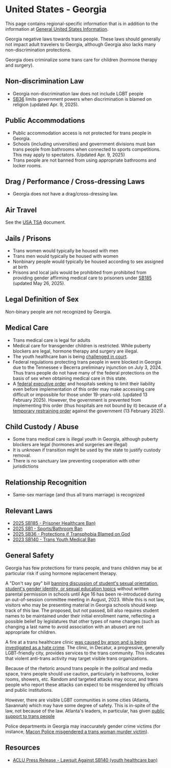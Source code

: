 # United States - Georgia

This page contains regional-specific information that is in addition to
the information at [General United States
Information](notes/usa-general.md).

Georgia negative laws towards trans people. These laws should generally
not impact adult travelers to Georgia, although Georgia also lacks many
non-discrimination protections.

Georgia does criminalize some trans care for children (hormone therapy
and surgery).

## Non-discrimination Law

 * Georgia non-discrimination law does not include LGBT people
 * [SB36](https://legiscan.com/GA/text/SB36/2025) limits government powers
   when discrimination is blamed on religion (updated Apr. 9, 2025).

## Public Accommodations

 * Public accommodation access is not protected for trans people in Georgia.
 * Schools (including universities) and government divisions must ban trans
   people from bathrooms when connected to sports competitions. This may apply
   to spectators. (Updated Apr. 9, 2025)
 * Trans people are not banned from using appropriate bathrooms and locker
   rooms.

## Drag / Performance / Cross-dressing Laws

 * Georgia does not have a drag/cross-dressing law.

## Air Travel

See the [USA TSA](notes/tsa.md) document.

## Jails / Prisons

 * Trans women would typically be housed with men
 * Trans men would typically be housed with women
 * Nonbinary people would typically be housed according to sex
   assigned at birth
 * Prisons and local jails would be prohibited from prohibited from
   providing gender affirming medical care to prisoners under
   [SB185](https://legiscan.com/GA/text/SB185/id/3201621) (updated May
   26, 2025).

## Legal Definition of Sex

Non-binary people are not recognized by Georgia.

## Medical Care

 * Trans medical care is legal for adults
 * Medical care for transgender children is restricted. While puberty
   blockers are legal, hormone therapy and surgery are illegal.
 * The youth healthcare ban is being [challenged in
   court](https://www.acluga.org/en/press-releases/press-release-georgia-parents-seek-emergency-court-order-blocking-anti-transgender).
 * Federal regulations protecting trans people in were blocked in
   Georgia due to the Tennessee v Becerra preliminary injunction on
   July 3, 2024. Thus trans people do not have many of the federal
   protections on the basis of sex when obtaining medical care in this
   state.
 * A [federal executive
   order](https://www.whitehouse.gov/presidential-actions/2025/01/protecting-children-from-chemical-and-surgical-mutilation/)
   and hospitals seeking to limit their liability even before
   implementation of this order may make accessing care difficult or
   impossible for those under 19-years-old. (updated 13 February 2025).
   However, the government is prevented from implementing this order
   (thus hospitals are not bound by it) because of a [temporary
   restraining
   order](https://assets.aclu.org/live/uploads/2025/02/093114651219.pdf)
   against the government (13 February 2025).

## Child Custody / Abuse

 * Some trans medical care is illegal youth in Georgia, although puberty
   blockers are legal (hormones and surgeries are illegal)
 * It is unknown if transition might be used by the state to justify
   custody removal.
 * There is no sanctuary law preventing cooperation with other
   jurisdictions
 
## Relationship Recognition

 * Same-sex marriage (and thus all trans marriage) is recognized

## Relevant Laws

 * [2025 SB185 - Prisoner Healthcare Ban)](https://legiscan.com/GA/text/SB185/id/3201621)
 * [2025 SB1 - Sports/Bathroom Ban](https://legiscan.com/GA/text/SB1/2025)
 * [2025 SB36 - Protections if Transphobia Blamed on God](https://legiscan.com/GA/text/SB36/2025)
 * [2023 SB140 - Trans Youth Medical Ban](https://legiscan.com/GA/text/SB140/id/2754936)

## General Safety

Georgia has few protections for trans people, and trans children may be
at particular risk if using hormone replacement therapy.

A "Don't say gay" bill [banning discussion of student's sexual
orientation, student's gender identity, or sexual education
topics](https://legiscan.com/GA/text/SB88/id/2679859) without written
parental permission in schools until Age 16 has been re-introduced during an
out-of-session committee meeting in August, 2023. While this is not law,
visitors who may be presenting material in Georgia schools should keep
track of this law. The proposed, but not passed, bill also requires student
names to be maintained under their initial enrollment name, reflecting a
possible belief by legislatures that other types of name changes (such
as changing a last name to avoid association with an abuser) are not
appropriate for children.

A fire at a trans healthcare clinic [was caused by arson and is being
investigated as a hate
crime](https://www.advocate.com/news/gender-care-clinic-arson-georgia).
The clinic, in Decatur, a progressive, generally LGBT-friendly city,
provides services to the trans community.  This indicates that violent
anti-trans activity may target visible trans organizations.

Because of the rhetoric around trans people in the political and media
space, trans people should use caution, particularly in bathrooms,
locker rooms, showers, etc.  Random and targeted attacks may occur, and
trans people who report these attacks can expect to be misgendered by
officials and public institutions.

However, there are visible LGBT communities in some cities (Atlanta,
Savannah) which may have some degree of safety.  This is
in-spite of the law, not because of the law. Atlanta's leaders, in particular,
has given [public support to trans
people](https://www.fox5atlanta.com/news/atlanta-mayor-dickens-transgender-community-funding)

Police departments in Georgia may inaccurately gender crime victims (for
instance, [Macon Police misgendered a trans woman murder
victim](https://www.wsbtv.com/news/local/deputies-identify-23-year-old-found-shot-death-empty-parking-lot/BXOK2FMBQZHIXDLGGGWLAPKYTA/)).

## Resources

 * [ACLU Press Release - Lawsuit Against SB140 (youth healthcare ban)](https://www.acluga.org/en/press-releases/press-release-georgia-parents-seek-emergency-court-order-blocking-anti-transgender)

